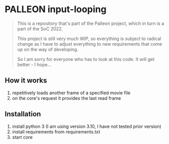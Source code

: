 # PALLEON input-looping

> This is a repository that's part of the Palleon project, which in turn is a part of the SoC 2022.
>
> This project is still very much WIP, so everything is subject to radical change as I have to
> adjust everything to new requirements that come up on the way of developing.
>
> So I am sorry for everyone who has to look at this code. It will get better - I hope...

## How it works

1. repetitively loads another frame of a specified movie file
2. on the core's request it provides the last read frame

## Installation

1. install python 3 (I am using version 3.10, I have not tested prior version)
2. install requirements from requirements.txt
3. start core
